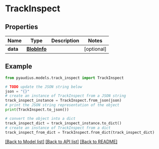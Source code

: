 # TrackInspect


## Properties

Name | Type | Description | Notes
------------ | ------------- | ------------- | -------------
**data** | [**BlobInfo**](BlobInfo.md) |  | [optional] 

## Example

```python
from pyaudius.models.track_inspect import TrackInspect

# TODO update the JSON string below
json = "{}"
# create an instance of TrackInspect from a JSON string
track_inspect_instance = TrackInspect.from_json(json)
# print the JSON string representation of the object
print(TrackInspect.to_json())

# convert the object into a dict
track_inspect_dict = track_inspect_instance.to_dict()
# create an instance of TrackInspect from a dict
track_inspect_from_dict = TrackInspect.from_dict(track_inspect_dict)
```
[[Back to Model list]](../README.md#documentation-for-models) [[Back to API list]](../README.md#documentation-for-api-endpoints) [[Back to README]](../README.md)


